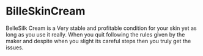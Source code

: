 # BilleSkinCream
BelleSilk Cream is a Very stable and profitable condition for your skin yet as long as you use it really. When you quit following the rules given by the maker and despite when you slight its careful steps then you truly get the issues.
